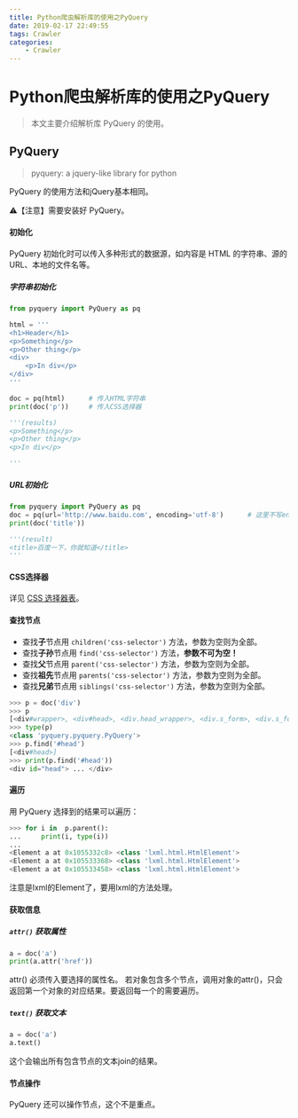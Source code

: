 ```yaml
---
title: Python爬虫解析库的使用之PyQuery
date: 2019-02-17 22:49:55
tags: Crawler
categories:
	- Crawler
---
```


# Python爬虫解析库的使用之PyQuery

> 本文主要介绍解析库 PyQuery 的使用。



## PyQuery

> pyquery: a jquery-like library for python

PyQuery 的使用方法和jQuery基本相同。

⚠️【注意】需要安装好 PyQuery。

#### 初始化

PyQuery 初始化时可以传入多种形式的数据源，如内容是 HTML 的字符串、源的URL、本地的文件名等。

##### 字符串初始化

```python
from pyquery import PyQuery as pq

html = '''
<h1>Header</h1>
<p>Something</p>
<p>Other thing</p>
<div>
    <p>In div</p>
</div>
'''

doc = pq(html)      # 传入HTML字符串
print(doc('p'))     # 传入CSS选择器

'''(results)
<p>Something</p>
<p>Other thing</p>
<p>In div</p>

'''
```

##### URL初始化

```python
from pyquery import PyQuery as pq
doc = pq(url='http://www.baidu.com', encoding='utf-8')      # 这里不写encoding可能中文乱码
print(doc('title'))

'''(result)
<title>百度一下，你就知道</title>
'''
```

#### CSS选择器

详见 [CSS 选择器表](http://www.w3school.com.cn/cssref/css_selectors.asp)。

#### 查找节点

* 查找**子**节点用 `children('css-selector')` 方法，参数为空则为全部。
* 查找**子孙**节点用 `find('css-selector')` 方法，**参数不可为空！**
* 查找**父**节点用 `parent('css-selector')` 方法，参数为空则为全部。
* 查找**祖先**节点用 `parents('css-selector')` 方法，参数为空则为全部。
* 查找**兄弟**节点用 `siblings('css-selector')` 方法，参数为空则为全部。

```python
>>> p = doc('div')
>>> p
[<div#wrapper>, <div#head>, <div.head_wrapper>, <div.s_form>, <div.s_form_wrapper>, <div#lg>, <div#u1>, <div#ftCon>, <div#ftConw>]
>>> type(p)
<class 'pyquery.pyquery.PyQuery'>
>>> p.find('#head')
[<div#head>]
>>> print(p.find('#head'))
<div id="head"> ... </div> 
```

#### 遍历

用 PyQuery 选择到的结果可以遍历：

```python
>>> for i in  p.parent():
...     print(i, type(i))
... 
<Element a at 0x1055332c8> <class 'lxml.html.HtmlElement'>
<Element a at 0x105533368> <class 'lxml.html.HtmlElement'>
<Element a at 0x105533458> <class 'lxml.html.HtmlElement'>
```

注意是lxml的Element了，要用lxml的方法处理。

#### 获取信息

##### `attr()` 获取属性

```python
a = doc('a')
print(a.attr('href'))
```

attr() 必须传入要选择的属性名。
若对象包含多个节点，调用对象的attr()，只会返回第一个对象的对应结果。要返回每一个的需要遍历。

##### `text()` 获取文本

```python
a = doc('a')
a.text()
```

这个会输出所有包含节点的文本join的结果。

#### 节点操作

PyQuery 还可以操作节点，这个不是重点。

